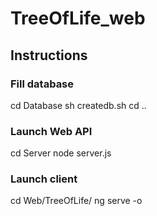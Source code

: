 # TreeOfLife_web
## Instructions
### Fill database
cd Database
sh createdb.sh
cd ..

### Launch Web API
cd Server
node server.js

### Launch client
cd Web/TreeOfLife/
ng serve -o